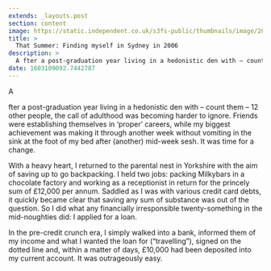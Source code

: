```yaml
--- 
extends: _layouts.post 
section: content 
image: https://static.independent.co.uk/s3fs-public/thumbnails/image/2020/08/21/16/bondi.jpg 
title: > 
  That Summer: Finding myself in Sydney in 2006 
description: > 
  A fter a post-graduation year living in a hedonistic den with – count them – 12 other people, the call of adulthood was becoming harder to ignore.With a heavy heart, I returned to the parental nest in Yorkshire with the aim of saving up to go backpacking.I held two jobs: packing Milkybars in a chocolate factory and working as a receptionist in return for the princely sum of £12,000 per annum.Saddled as I was with various credit card debts, it quickly became clear that saving any sum of substance was out of the question.So I did what any financially irresponsible twenty-something in the mid-noughties did: I applied for a loan. 
date: 1603109092.7442787 
--- 
```

<div><p class="sc-qPyvj qchtz">A</p><p>fter a post-graduation year living in a hedonistic den with &#8211; count them &#8211; 12 other people, the call of adulthood was becoming harder to ignore. Friends were establishing themselves in &#8216;proper&#8217; careers, while my biggest achievement was making it through another week without vomiting in the sink at the foot of my bed after (another) mid-week sesh. It was time for a change.</p><p>With a heavy heart, I returned to the parental nest in Yorkshire with the aim of saving up to go backpacking. I held two jobs: packing Milkybars in a chocolate factory and working as a receptionist in return for the princely sum of &#163;12,000 per annum. Saddled as I was with various credit card debts, it quickly became clear that saving any sum of substance was out of the question. So I did what any financially irresponsible twenty-something in the mid-noughties did: I applied for a loan.</p><p>In the pre-credit crunch era, I simply walked into a bank, informed them of my income and what I wanted the loan for (&#8220;travelling&#8221;), signed on the dotted line and, within a matter of days, &#163;10,000 had been deposited into my current account. It was outrageously easy. </p></div>